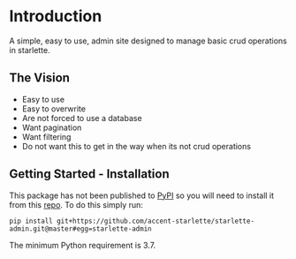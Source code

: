 # Introduction

A simple, easy to use, admin site designed to manage basic crud operations in starlette.

## The Vision

- Easy to use
- Easy to overwrite
- Are not forced to use a database
- Want pagination
- Want filtering
- Do not want this to get in the way when its not crud operations

## Getting Started - Installation

This package has not been published to [PyPI](https://pypi.org) so you will need to install it from this [repo](https://github.com/accent-starlette/starlette-admin). To do this simply run:

```
pip install git+https://github.com/accent-starlette/starlette-admin.git@master#egg=starlette-admin

```

The minimum Python requirement is 3.7.


